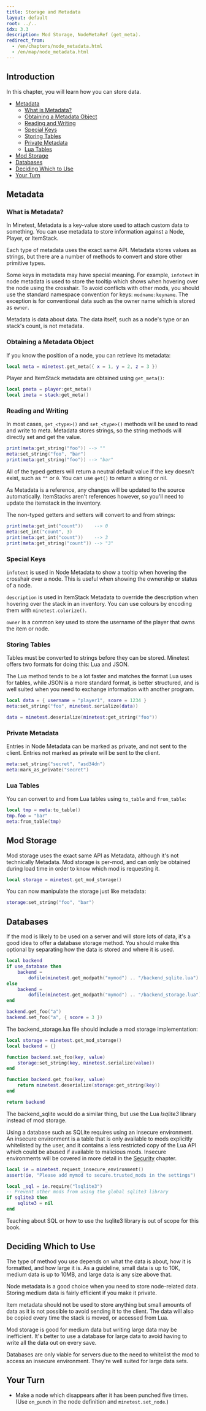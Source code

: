 ```yaml
---
title: Storage and Metadata
layout: default
root: ../..
idx: 3.3
description: Mod Storage, NodeMetaRef (get_meta).
redirect_from:
  - /en/chapters/node_metadata.html
  - /en/map/node_metadata.html
---
```


## Introduction <!-- omit in toc -->

In this chapter, you will learn how you can store data.

- [Metadata](#Metadata)
  - [What is Metadata?](#What-is-Metadata)
  - [Obtaining a Metadata Object](#Obtaining-a-Metadata-Object)
  - [Reading and Writing](#Reading-and-Writing)
  - [Special Keys](#Special-Keys)
  - [Storing Tables](#Storing-Tables)
  - [Private Metadata](#Private-Metadata)
  - [Lua Tables](#Lua-Tables)
- [Mod Storage](#Mod-Storage)
- [Databases](#Databases)
- [Deciding Which to Use](#Deciding-Which-to-Use)
- [Your Turn](#Your-Turn)

## Metadata

### What is Metadata?

In Minetest, Metadata is a key-value store used to attach custom data to something.
You can use metadata to store information against a Node, Player, or ItemStack.

Each type of metadata uses the exact same API.
Metadata stores values as strings, but there are a number of methods to
convert and store other primitive types.

Some keys in metadata may have special meaning.
For example, `infotext` in node metadata is used to store the tooltip which shows
when hovering over the node using the crosshair.
To avoid conflicts with other mods, you should use the standard namespace
convention for keys: `modname:keyname`.
The exception is for conventional data such as the owner name which is stored as
`owner`.

Metadata is data about data.
The data itself, such as a node's type or an stack's count, is not metadata.

### Obtaining a Metadata Object

If you know the position of a node, you can retrieve its metadata:

```lua
local meta = minetest.get_meta({ x = 1, y = 2, z = 3 })
```

Player and ItemStack metadata are obtained using `get_meta()`:

```lua
local pmeta = player:get_meta()
local imeta = stack:get_meta()
```

### Reading and Writing

In most cases, `get_<type>()` and `set_<type>()` methods will be used to read
and write to meta.
Metadata stores strings, so the string methods will directly set and get the value.

```lua
print(meta:get_string("foo")) --> ""
meta:set_string("foo", "bar")
print(meta:get_string("foo")) --> "bar"
```

All of the typed getters will return a neutral default value if the key doesn't
exist, such as `""` or `0`.
You can use `get()` to return a string or nil.

As Metadata is a reference, any changes will be updated to the source automatically.
ItemStacks aren't references however, so you'll need to update the itemstack in the
inventory.

The non-typed getters and setters will convert to and from strings:

```lua
print(meta:get_int("count"))    --> 0
meta:set_int("count", 3)
print(meta:get_int("count"))    --> 3
print(meta:get_string("count")) --> "3"
```

### Special Keys

`infotext` is used in Node Metadata to show a tooltip when hovering the crosshair over a node.
This is useful when showing the ownership or status of a node.

`description` is used in ItemStack Metadata to override the description when
hovering over the stack in an inventory.
You can use colours by encoding them with `minetest.colorize()`.

`owner` is a common key used to store the username of the player that owns the
item or node.

### Storing Tables

Tables must be converted to strings before they can be stored.
Minetest offers two formats for doing this: Lua and JSON.

The Lua method tends to be a lot faster and matches the format Lua
uses for tables, while JSON is a more standard format, is better
structured, and is well suited when you need to exchange information
with another program.

```lua
local data = { username = "player1", score = 1234 }
meta:set_string("foo", minetest.serialize(data))

data = minetest.deserialize(minetest:get_string("foo"))
```

### Private Metadata

Entries in Node Metadata can be marked as private, and not sent to the client.
Entries not marked as private will be sent to the client.

```lua
meta:set_string("secret", "asd34dn")
meta:mark_as_private("secret")
```

### Lua Tables

You can convert to and from Lua tables using `to_table` and `from_table`:

```lua
local tmp = meta:to_table()
tmp.foo = "bar"
meta:from_table(tmp)
```

## Mod Storage

Mod storage uses the exact same API as Metadata, although it's not technically
Metadata.
Mod storage is per-mod, and can only be obtained during load time in order to
know which mod is requesting it.

```lua
local storage = minetest.get_mod_storage()
```

You can now manipulate the storage just like metadata:

```lua
storage:set_string("foo", "bar")
```

## Databases

If the mod is likely to be used on a server and will store lots of data,
it's a good idea to offer a database storage method.
You should make this optional by separating how the data is stored and where
it is used.

```lua
local backend
if use_database then
    backend =
        dofile(minetest.get_modpath("mymod") .. "/backend_sqlite.lua")
else
    backend =
        dofile(minetest.get_modpath("mymod") .. "/backend_storage.lua")
end

backend.get_foo("a")
backend.set_foo("a", { score = 3 })
```

The backend_storage.lua file should include a mod storage implementation:

```lua
local storage = minetest.get_mod_storage()
local backend = {}

function backend.set_foo(key, value)
    storage:set_string(key, minetest.serialize(value))
end

function backend.get_foo(key, value)
    return minetest.deserialize(storage:get_string(key))
end

return backend
```

The backend_sqlite would do a similar thing, but use the Lua *lsqlite3* library
instead of mod storage.

Using a database such as SQLite requires using an insecure environment.
An insecure environment is a table that is only available to mods
explicitly whitelisted by the user, and it contains a less restricted
copy of the Lua API which could be abused if available to malicious mods.
Insecure environments will be covered in more detail in the
[Security](../quality/security.html) chapter.

```lua
local ie = minetest.request_insecure_environment()
assert(ie, "Please add mymod to secure.trusted_mods in the settings")

local _sql = ie.require("lsqlite3")
-- Prevent other mods from using the global sqlite3 library
if sqlite3 then
    sqlite3 = nil
end
```

Teaching about SQL or how to use the lsqlite3 library is out of scope for this book.

## Deciding Which to Use

The type of method you use depends on what the data is about,
how it is formatted, and how large it is.
As a guideline, small data is up to 10K, medium data is up to 10MB, and large
data is any size above that.

Node metadata is a good choice when you need to store node-related data.
Storing medium data is fairly efficient if you make it private.

Item metadata should not be used to store anything but small amounts of data as it is not
possible to avoid sending it to the client.
The data will also be copied every time the stack is moved, or accessed from Lua.

Mod storage is good for medium data but writing large data may be inefficient.
It's better to use a database for large data to avoid having to write all the
data out on every save.

Databases are only viable for servers due to the
need to whitelist the mod to access an insecure environment.
They're well suited for large data sets.

## Your Turn

* Make a node which disappears after it has been punched five times.
(Use `on_punch` in the node definition and `minetest.set_node`.)
